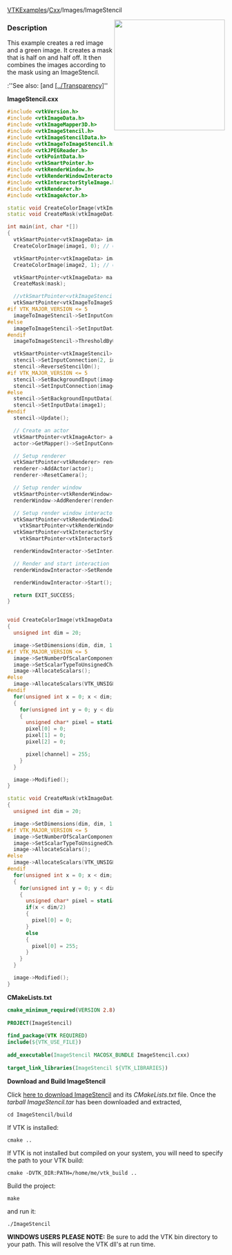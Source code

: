 [VTKExamples](/index/)/[Cxx](/Cxx)/Images/ImageStencil

<img align="right" src="https://github.com/lorensen/VTKExamples/blob/gh-pages/Testing/Baseline/Images/TestImageStencil.png?raw=true" width="256" />

### Description
This example creates a red image and a green image. It creates a mask that is half on and half off. It then combines the images according to the mask using an ImageStencil.

:''See also: [and [[../Transparency]]([../../Visualization/ImageTransparency]])''

**ImageStencil.cxx**
```c++
#include <vtkVersion.h>
#include <vtkImageData.h>
#include <vtkImageMapper3D.h>
#include <vtkImageStencil.h>
#include <vtkImageStencilData.h>
#include <vtkImageToImageStencil.h>
#include <vtkJPEGReader.h>
#include <vtkPointData.h>
#include <vtkSmartPointer.h>
#include <vtkRenderWindow.h>
#include <vtkRenderWindowInteractor.h>
#include <vtkInteractorStyleImage.h>
#include <vtkRenderer.h>
#include <vtkImageActor.h>

static void CreateColorImage(vtkImageData*, unsigned int channel);
static void CreateMask(vtkImageData*);

int main(int, char *[])
{
  vtkSmartPointer<vtkImageData> image1 = vtkSmartPointer<vtkImageData>::New();
  CreateColorImage(image1, 0); // Create a red image

  vtkSmartPointer<vtkImageData> image2 = vtkSmartPointer<vtkImageData>::New();
  CreateColorImage(image2, 1); // Create a green image

  vtkSmartPointer<vtkImageData> mask = vtkSmartPointer<vtkImageData>::New();
  CreateMask(mask);

  //vtkSmartPointer<vtkImageStencilData> stencilData = vtkSmartPointer<vtkImageStencilData>::New();
  vtkSmartPointer<vtkImageToImageStencil> imageToImageStencil = vtkSmartPointer<vtkImageToImageStencil>::New();
#if VTK_MAJOR_VERSION <= 5
  imageToImageStencil->SetInputConnection(mask->GetProducerPort());
#else
  imageToImageStencil->SetInputData(mask);
#endif
  imageToImageStencil->ThresholdByUpper(122);

  vtkSmartPointer<vtkImageStencil> stencil = vtkSmartPointer<vtkImageStencil>::New();
  stencil->SetInputConnection(2, imageToImageStencil->GetOutputPort());
  stencil->ReverseStencilOn();
#if VTK_MAJOR_VERSION <= 5
  stencil->SetBackgroundInput(image2);
  stencil->SetInputConnection(image1->GetProducerPort());
#else
  stencil->SetBackgroundInputData(image2);
  stencil->SetInputData(image1);
#endif
  stencil->Update();

  // Create an actor
  vtkSmartPointer<vtkImageActor> actor = vtkSmartPointer<vtkImageActor>::New();
  actor->GetMapper()->SetInputConnection(stencil->GetOutputPort());

  // Setup renderer
  vtkSmartPointer<vtkRenderer> renderer = vtkSmartPointer<vtkRenderer>::New();
  renderer->AddActor(actor);
  renderer->ResetCamera();

  // Setup render window
  vtkSmartPointer<vtkRenderWindow> renderWindow = vtkSmartPointer<vtkRenderWindow>::New();
  renderWindow->AddRenderer(renderer);

  // Setup render window interactor
  vtkSmartPointer<vtkRenderWindowInteractor> renderWindowInteractor =
    vtkSmartPointer<vtkRenderWindowInteractor>::New();
  vtkSmartPointer<vtkInteractorStyleImage> style =
    vtkSmartPointer<vtkInteractorStyleImage>::New();

  renderWindowInteractor->SetInteractorStyle(style);

  // Render and start interaction
  renderWindowInteractor->SetRenderWindow(renderWindow);

  renderWindowInteractor->Start();

  return EXIT_SUCCESS;
}


void CreateColorImage(vtkImageData* image, const unsigned int channel)
{
  unsigned int dim = 20;

  image->SetDimensions(dim, dim, 1);
#if VTK_MAJOR_VERSION <= 5
  image->SetNumberOfScalarComponents(3);
  image->SetScalarTypeToUnsignedChar();
  image->AllocateScalars();
#else
  image->AllocateScalars(VTK_UNSIGNED_CHAR,3);
#endif
  for(unsigned int x = 0; x < dim; x++)
  {
    for(unsigned int y = 0; y < dim; y++)
    {
      unsigned char* pixel = static_cast<unsigned char*>(image->GetScalarPointer(x,y,0));
      pixel[0] = 0;
      pixel[1] = 0;
      pixel[2] = 0;

      pixel[channel] = 255;
    }
  }

  image->Modified();
}

static void CreateMask(vtkImageData* image)
{
  unsigned int dim = 20;

  image->SetDimensions(dim, dim, 1);
#if VTK_MAJOR_VERSION <= 5
  image->SetNumberOfScalarComponents(1);
  image->SetScalarTypeToUnsignedChar();
  image->AllocateScalars();
#else
  image->AllocateScalars(VTK_UNSIGNED_CHAR, 1);
#endif
  for(unsigned int x = 0; x < dim; x++)
  {
    for(unsigned int y = 0; y < dim; y++)
    {
      unsigned char* pixel = static_cast<unsigned char*>(image->GetScalarPointer(x,y,0));
      if(x < dim/2)
      {
        pixel[0] = 0;
      }
      else
      {
        pixel[0] = 255;
      }
    }
  }

  image->Modified();
}
```
**CMakeLists.txt**
```cmake
cmake_minimum_required(VERSION 2.8)
 
PROJECT(ImageStencil)
 
find_package(VTK REQUIRED)
include(${VTK_USE_FILE})
 
add_executable(ImageStencil MACOSX_BUNDLE ImageStencil.cxx)
 
target_link_libraries(ImageStencil ${VTK_LIBRARIES})
```

**Download and Build ImageStencil**

Click [here to download ImageStencil](https://github.com/lorensen/VTKWikiExamplesTarballs/raw/master/ImageStencil.tar) and its *CMakeLists.txt* file.
Once the *tarball ImageStencil.tar* has been downloaded and extracted,
```
cd ImageStencil/build 
```
If VTK is installed:
```
cmake ..
```
If VTK is not installed but compiled on your system, you will need to specify the path to your VTK build:
```
cmake -DVTK_DIR:PATH=/home/me/vtk_build ..
```
Build the project:
```
make
```
and run it:
```
./ImageStencil
```
**WINDOWS USERS PLEASE NOTE:** Be sure to add the VTK bin directory to your path. This will resolve the VTK dll's at run time.

